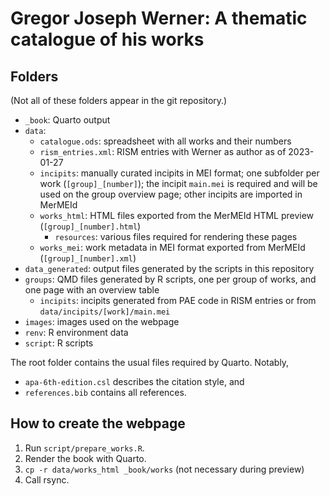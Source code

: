 # Gregor Joseph Werner: A thematic catalogue of his works

## Folders

(Not all of these folders appear in the git repository.)

- `_book`: Quarto output
- `data`:
  - `catalogue.ods`: spreadsheet with all works and their numbers
  - `rism_entries.xml`: RISM entries with Werner as author as of 2023-01-27
  - `incipits`: manually curated incipits in MEI format; one subfolder per work (`[group]_[number]`); the incipit `main.mei` is required and will be used on the group overview page; other incipits are imported in MerMEId
  - `works_html`: HTML files exported from the MerMEId HTML preview (`[group]_[number].html`)
    - `resources`: various files required for rendering these pages
  - `works_mei`: work metadata in MEI format exported from MerMEId (`[group]_[number].xml`)
- `data_generated`: output files generated by the scripts in this repository
- `groups`: QMD files generated by R scripts, one per group of works, and one page with an overview table
  - `incipits`: incipits generated from PAE code in RISM entries or from `data/incipits/[work]/main.mei`
- `images`: images used on the webpage
- `renv`: R environment data
- `script`: R scripts

The root folder contains the usual files required by Quarto. Notably,
- `apa-6th-edition.csl` describes the citation style, and
- `references.bib` contains all references.


## How to create the webpage

1. Run `script/prepare_works.R`.
2. Render the book with Quarto.
3. `cp -r data/works_html _book/works` (not necessary during preview)
4. Call rsync.
